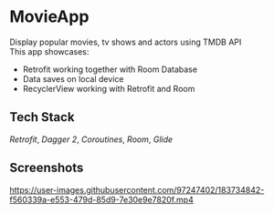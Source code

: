 # MovieApp

Display popular movies, tv shows and actors using TMDB API  
This app showcases:                                                                      
* Retrofit working together with Room Database                    
* Data saves on local device
* RecyclerView working with Retrofit and Room




## Tech Stack

*Retrofit*, *Dagger 2*, *Coroutines*, *Room*, *Glide*




## Screenshots

https://user-images.githubusercontent.com/97247402/183734842-f560339a-e553-479d-85d9-7e30e9e7820f.mp4

